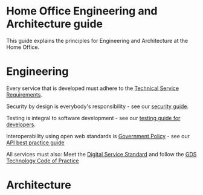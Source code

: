 # Home Office Engineering and Architecture guide 

This guide explains the principles for Engineering and Architecture at the Home Office.

# Engineering
Every service that is developed must adhere to the [Technical Service Requirements](https://github.com/UKHomeOffice/technical-service-requirements).

Security by design is everybody's responsibility - see our [security guide](https://github.com/UKHomeOffice/security-guide-for-developers/wiki).

Testing is integral to software development - see our [testing guide for developers](https://github.com/UKHomeOffice/testing-guide-for-developers).

Interoperability using open web standards is [Government Policy](https://www.gov.uk/service-manual/technology/working-with-open-standards) - see our [API best practice guide](https://github.com/UKHomeOffice/api-guide-for-developers)

All services must also:
Meet the [Digital Service Standard](https://www.gov.uk/service-manual/service-standard) and follow the [GDS Technology Code of Practice](https://www.gov.uk/government/publications/technology-code-of-practice/technology-code-of-practice)

# Architecture
